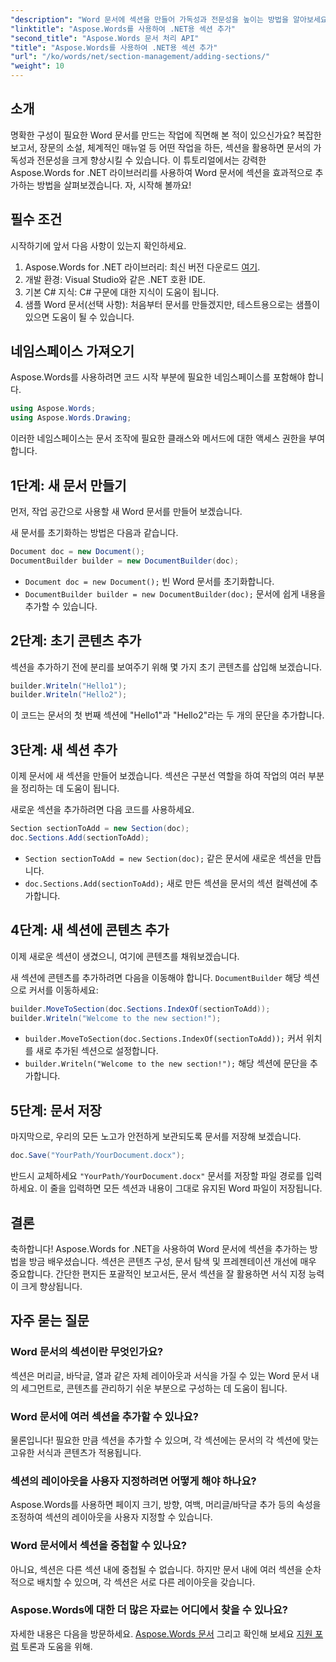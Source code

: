 ```yaml
---
"description": "Word 문서에 섹션을 만들어 가독성과 전문성을 높이는 방법을 알아보세요. 이 가이드에서는 문서 초기화부터 작업 저장까지 모든 것을 다룹니다."
"linktitle": "Aspose.Words를 사용하여 .NET용 섹션 추가"
"second_title": "Aspose.Words 문서 처리 API"
"title": "Aspose.Words를 사용하여 .NET용 섹션 추가"
"url": "/ko/words/net/section-management/adding-sections/"
"weight": 10
---
```


## 소개

명확한 구성이 필요한 Word 문서를 만드는 작업에 직면해 본 적이 있으신가요? 복잡한 보고서, 장문의 소설, 체계적인 매뉴얼 등 어떤 작업을 하든, 섹션을 활용하면 문서의 가독성과 전문성을 크게 향상시킬 수 있습니다. 이 튜토리얼에서는 강력한 Aspose.Words for .NET 라이브러리를 사용하여 Word 문서에 섹션을 효과적으로 추가하는 방법을 살펴보겠습니다. 자, 시작해 볼까요!

## 필수 조건

시작하기에 앞서 다음 사항이 있는지 확인하세요.

1. Aspose.Words for .NET 라이브러리: 최신 버전 다운로드 [여기](https://releases.aspose.com/words/net/).
2. 개발 환경: Visual Studio와 같은 .NET 호환 IDE.
3. 기본 C# 지식: C# 구문에 대한 지식이 도움이 됩니다.
4. 샘플 Word 문서(선택 사항): 처음부터 문서를 만들겠지만, 테스트용으로는 샘플이 있으면 도움이 될 수 있습니다.

## 네임스페이스 가져오기

Aspose.Words를 사용하려면 코드 시작 부분에 필요한 네임스페이스를 포함해야 합니다.

```csharp
using Aspose.Words;
using Aspose.Words.Drawing;
```

이러한 네임스페이스는 문서 조작에 필요한 클래스와 메서드에 대한 액세스 권한을 부여합니다.

## 1단계: 새 문서 만들기

먼저, 작업 공간으로 사용할 새 Word 문서를 만들어 보겠습니다.

새 문서를 초기화하는 방법은 다음과 같습니다.

```csharp
Document doc = new Document();
DocumentBuilder builder = new DocumentBuilder(doc);
```

- `Document doc = new Document();` 빈 Word 문서를 초기화합니다.
- `DocumentBuilder builder = new DocumentBuilder(doc);` 문서에 쉽게 내용을 추가할 수 있습니다.

## 2단계: 초기 콘텐츠 추가

섹션을 추가하기 전에 분리를 보여주기 위해 몇 가지 초기 콘텐츠를 삽입해 보겠습니다.

```csharp
builder.Writeln("Hello1");
builder.Writeln("Hello2");
```

이 코드는 문서의 첫 번째 섹션에 "Hello1"과 "Hello2"라는 두 개의 문단을 추가합니다.

## 3단계: 새 섹션 추가

이제 문서에 새 섹션을 만들어 보겠습니다. 섹션은 구분선 역할을 하여 작업의 여러 부분을 정리하는 데 도움이 됩니다.

새로운 섹션을 추가하려면 다음 코드를 사용하세요.

```csharp
Section sectionToAdd = new Section(doc);
doc.Sections.Add(sectionToAdd);
```

- `Section sectionToAdd = new Section(doc);` 같은 문서에 새로운 섹션을 만듭니다.
- `doc.Sections.Add(sectionToAdd);` 새로 만든 섹션을 문서의 섹션 컬렉션에 추가합니다.

## 4단계: 새 섹션에 콘텐츠 추가

이제 새로운 섹션이 생겼으니, 여기에 콘텐츠를 채워보겠습니다. 

새 섹션에 콘텐츠를 추가하려면 다음을 이동해야 합니다. `DocumentBuilder` 해당 섹션으로 커서를 이동하세요:

```csharp
builder.MoveToSection(doc.Sections.IndexOf(sectionToAdd));
builder.Writeln("Welcome to the new section!");
```

- `builder.MoveToSection(doc.Sections.IndexOf(sectionToAdd));` 커서 위치를 새로 추가된 섹션으로 설정합니다.
- `builder.Writeln("Welcome to the new section!");` 해당 섹션에 문단을 추가합니다.

## 5단계: 문서 저장

마지막으로, 우리의 모든 노고가 안전하게 보관되도록 문서를 저장해 보겠습니다.

```csharp
doc.Save("YourPath/YourDocument.docx");
```

반드시 교체하세요 `"YourPath/YourDocument.docx"` 문서를 저장할 파일 경로를 입력하세요. 이 줄을 입력하면 모든 섹션과 내용이 그대로 유지된 Word 파일이 저장됩니다.

## 결론

축하합니다! Aspose.Words for .NET을 사용하여 Word 문서에 섹션을 추가하는 방법을 방금 배우셨습니다. 섹션은 콘텐츠 구성, 문서 탐색 및 프레젠테이션 개선에 매우 중요합니다. 간단한 편지든 포괄적인 보고서든, 문서 섹션을 잘 활용하면 서식 지정 능력이 크게 향상됩니다. 

## 자주 묻는 질문

### Word 문서의 섹션이란 무엇인가요?

섹션은 머리글, 바닥글, 열과 같은 자체 레이아웃과 서식을 가질 수 있는 Word 문서 내의 세그먼트로, 콘텐츠를 관리하기 쉬운 부분으로 구성하는 데 도움이 됩니다.

### Word 문서에 여러 섹션을 추가할 수 있나요?

물론입니다! 필요한 만큼 섹션을 추가할 수 있으며, 각 섹션에는 문서의 각 섹션에 맞는 고유한 서식과 콘텐츠가 적용됩니다.

### 섹션의 레이아웃을 사용자 지정하려면 어떻게 해야 하나요?

Aspose.Words를 사용하면 페이지 크기, 방향, 여백, 머리글/바닥글 추가 등의 속성을 조정하여 섹션의 레이아웃을 사용자 지정할 수 있습니다.

### Word 문서에서 섹션을 중첩할 수 있나요?

아니요, 섹션은 다른 섹션 내에 중첩될 수 없습니다. 하지만 문서 내에 여러 섹션을 순차적으로 배치할 수 있으며, 각 섹션은 서로 다른 레이아웃을 갖습니다.

### Aspose.Words에 대한 더 많은 자료는 어디에서 찾을 수 있나요?

자세한 내용은 다음을 방문하세요. [Aspose.Words 문서](https://reference.aspose.com/words/net/) 그리고 확인해 보세요 [지원 포럼](https://forum.aspose.com/c/words/8) 토론과 도움을 위해.